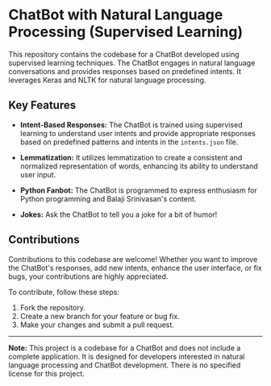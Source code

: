 # ChatBot with Natural Language Processing (Supervised Learning)

This repository contains the codebase for a ChatBot developed using supervised learning techniques. The ChatBot engages in natural language conversations and provides responses based on predefined intents. It leverages Keras and NLTK for natural language processing.

## Key Features

- **Intent-Based Responses:** The ChatBot is trained using supervised learning to understand user intents and provide appropriate responses based on predefined patterns and intents in the `intents.json` file.

- **Lemmatization:** It utilizes lemmatization to create a consistent and normalized representation of words, enhancing its ability to understand user input.

- **Python Fanbot:** The ChatBot is programmed to express enthusiasm for Python programming and Balaji Srinivasan's content.

- **Jokes:** Ask the ChatBot to tell you a joke for a bit of humor!

## Contributions

Contributions to this codebase are welcome! Whether you want to improve the ChatBot's responses, add new intents, enhance the user interface, or fix bugs, your contributions are highly appreciated.

To contribute, follow these steps:
1. Fork the repository.
2. Create a new branch for your feature or bug fix.
3. Make your changes and submit a pull request.

---

**Note:** This project is a codebase for a ChatBot and does not include a complete application. It is designed for developers interested in natural language processing and ChatBot development. There is no specified license for this project.
